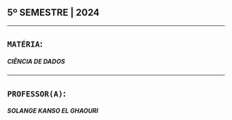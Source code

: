 ## 5º SEMESTRE | 2024
***

## `MATÉRIA`:
##### CIÊNCIA DE DADOS

***

## `PROFESSOR(A)`:
##### SOLANGE KANSO EL GHAOURI